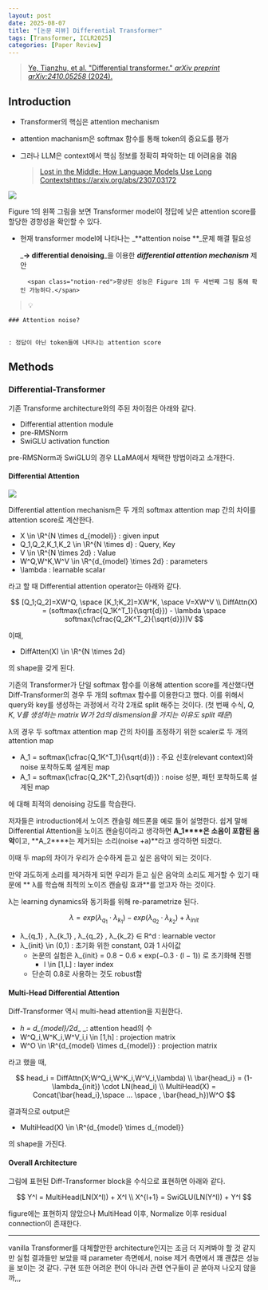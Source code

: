 ```yaml
---
layout: post
date: 2025-08-07
title: "[논문 리뷰] Differential Transformer"
tags: [Transformer, ICLR2025]
categories: [Paper Review]
---
```


> [Ye, Tianzhu, et al. "Differential transformer." ](https://arxiv.org/abs/2410.05258)[_arXiv preprint arXiv:2410.05258_](https://arxiv.org/abs/2410.05258)[ (2024).](https://arxiv.org/abs/2410.05258)



## Introduction

- Transformer의 핵심은 attention mechanism
- attention machanism은 softmax 함수를 통해 token의 중요도를 평가
- 그러나 LLM은 context에서 핵심 정보를 정확히 파악하는 데 어려움을 겪음

	> [Lost in the Middle: How Language Models Use Long Contextshttps://arxiv.org/abs/2307.03172](https://arxiv.org/abs/2307.03172)


![](https://prod-files-secure.s3.us-west-2.amazonaws.com/542b861c-36a8-4051-84e5-8804b6728dba/9083ea56-691a-4752-ae26-47f403431ac8/image.png?X-Amz-Algorithm=AWS4-HMAC-SHA256&X-Amz-Content-Sha256=UNSIGNED-PAYLOAD&X-Amz-Credential=ASIAZI2LB4662XKRUFHQ%2F20250927%2Fus-west-2%2Fs3%2Faws4_request&X-Amz-Date=20250927T150102Z&X-Amz-Expires=3600&X-Amz-Security-Token=IQoJb3JpZ2luX2VjEBoaCXVzLXdlc3QtMiJHMEUCIQDdL87MwkqAyhEg4MZ2%2Bnj6W8XB3pDZhVDolJVanid0dAIgbaayTbHovnObN8scXdQG7Cj%2B9WYznAhRHqpPYLs7440qiAQIo%2F%2F%2F%2F%2F%2F%2F%2F%2F%2F%2FARAAGgw2Mzc0MjMxODM4MDUiDHlwD1t9LT%2BdzoHjESrcA%2BuFPF5zQN%2FR3e2zbQWPh7z6AvVkU%2BiHMnHtYWk5frSHBxdr7LhaCeNCEjPAm7A8eSwEg0ODK7oIccXDTp0jiaHm%2BokfWBI3iOfPpRJrsWq9VsfYUPle%2B%2B24qjm5626eKYHwqBa0OylHg4SW6ep%2BOFUOCYGOIlse7D3KaIysgIMx4xOAWmsFRVv0p%2FZueWXSm9Ipk3Ax1%2BJC4p1LajM82hQhZEaFLZ1yc5fcuSNliiaUrpBbpbFDcMrqZm4WCbHxji5ksMD4O1cA8TTQ54oXh2mnDW1xwEwZHMTJnv1Bqkb%2BKj44SusbkozUrxylODm3okirH%2FD5Hp%2Bwu9C%2F8km7iVJBCxJ6aRF1Ylkc7B8eaUfzYbs%2BxXpo3xYn9gQNhgvqjZ2gIxqlt1oTcSIi9lzEzV6djiO1GMfDfVxkKASp4g73%2FONtlY6VtouQZCg9OC6UtsMmyDRCRlyVW3Qg9WCumpdQ%2BqiBzMjVP2y%2FLQwJcGFpLhHJ6lYFda3OUbLvdmBAHtMntgAHRfJBCghcrvtpMoRv9Or9yCEgg3L%2BFiaA7g3zEOEPk%2FilDvwMtlM%2FpKp7WCw4KlHjJBLSYuJW9kIFLXvMU1LmomTe%2FA%2B0SZLpOeCA0AQTaWiCskGgT%2FOKMIHj3sYGOqUBPo%2FqXGjRqpry1xxBUJQhEnSgEIkcK91DIu6nopeJIsTAsD4rzRTXENVZ7mk66MiEt0T30lm%2B%2BdjAvSCNu%2B%2FCTjao3M1iXlmXKV7hmXcYtnG7x%2Fs3WZVGkExveP5ceve98qjo8YiwvwOXBcM90Lhm8qsQKThPwK14GCp1uKnTW2%2BD9DJku%2F1qA9ffxeHg0KWHXcBbXjuKJydkZCfZto%2BeX87As%2B2m&X-Amz-Signature=270467d6b24768bc3f1ef9b38fce9043bbc6acc1d6aaba6e33c922e42f6f7b83&X-Amz-SignedHeaders=host&x-amz-checksum-mode=ENABLED&x-id=GetObject)


Figure 1의 왼쪽 그림을 보면 Transformer model이 정답에 낮은 attention score를 할당한 경향성을 확인할 수 있다.

- 현재 transformer model에 나타나는 _**attention noise **_문제 해결 필요성

	_**→ differential denoising**_을 이용한 _**differential attention mechanism**_ 제안


		<span class="notion-red">향상된 성능은 Figure 1의 두 세번째 그림 통해 확인 가능하다.</span>


> 💡 


	### Attention noise?


	: 정답이 아닌 token들에 나타나는 attention score



## Methods



### Differential-Transformer


기존 Transforme architecture와의 주된 차이점은 아래와 같다.

- Differential attention module
- pre-RMSNorm
- SwiGLU activation function

pre-RMSNorm과 SwiGLU의 경우 LLaMA에서 채택한 방법이라고 소개한다.



#### Differential Attention


![](https://prod-files-secure.s3.us-west-2.amazonaws.com/542b861c-36a8-4051-84e5-8804b6728dba/116d70b2-1963-4810-9167-f4c7d8a06e8f/image.png?X-Amz-Algorithm=AWS4-HMAC-SHA256&X-Amz-Content-Sha256=UNSIGNED-PAYLOAD&X-Amz-Credential=ASIAZI2LB4662XKRUFHQ%2F20250927%2Fus-west-2%2Fs3%2Faws4_request&X-Amz-Date=20250927T150102Z&X-Amz-Expires=3600&X-Amz-Security-Token=IQoJb3JpZ2luX2VjEBoaCXVzLXdlc3QtMiJHMEUCIQDdL87MwkqAyhEg4MZ2%2Bnj6W8XB3pDZhVDolJVanid0dAIgbaayTbHovnObN8scXdQG7Cj%2B9WYznAhRHqpPYLs7440qiAQIo%2F%2F%2F%2F%2F%2F%2F%2F%2F%2F%2FARAAGgw2Mzc0MjMxODM4MDUiDHlwD1t9LT%2BdzoHjESrcA%2BuFPF5zQN%2FR3e2zbQWPh7z6AvVkU%2BiHMnHtYWk5frSHBxdr7LhaCeNCEjPAm7A8eSwEg0ODK7oIccXDTp0jiaHm%2BokfWBI3iOfPpRJrsWq9VsfYUPle%2B%2B24qjm5626eKYHwqBa0OylHg4SW6ep%2BOFUOCYGOIlse7D3KaIysgIMx4xOAWmsFRVv0p%2FZueWXSm9Ipk3Ax1%2BJC4p1LajM82hQhZEaFLZ1yc5fcuSNliiaUrpBbpbFDcMrqZm4WCbHxji5ksMD4O1cA8TTQ54oXh2mnDW1xwEwZHMTJnv1Bqkb%2BKj44SusbkozUrxylODm3okirH%2FD5Hp%2Bwu9C%2F8km7iVJBCxJ6aRF1Ylkc7B8eaUfzYbs%2BxXpo3xYn9gQNhgvqjZ2gIxqlt1oTcSIi9lzEzV6djiO1GMfDfVxkKASp4g73%2FONtlY6VtouQZCg9OC6UtsMmyDRCRlyVW3Qg9WCumpdQ%2BqiBzMjVP2y%2FLQwJcGFpLhHJ6lYFda3OUbLvdmBAHtMntgAHRfJBCghcrvtpMoRv9Or9yCEgg3L%2BFiaA7g3zEOEPk%2FilDvwMtlM%2FpKp7WCw4KlHjJBLSYuJW9kIFLXvMU1LmomTe%2FA%2B0SZLpOeCA0AQTaWiCskGgT%2FOKMIHj3sYGOqUBPo%2FqXGjRqpry1xxBUJQhEnSgEIkcK91DIu6nopeJIsTAsD4rzRTXENVZ7mk66MiEt0T30lm%2B%2BdjAvSCNu%2B%2FCTjao3M1iXlmXKV7hmXcYtnG7x%2Fs3WZVGkExveP5ceve98qjo8YiwvwOXBcM90Lhm8qsQKThPwK14GCp1uKnTW2%2BD9DJku%2F1qA9ffxeHg0KWHXcBbXjuKJydkZCfZto%2BeX87As%2B2m&X-Amz-Signature=52c9e99f02d5eecd6afd94fb9a1cb7b92c16a115c5457c4ecbc8baa4c1b9c3d8&X-Amz-SignedHeaders=host&x-amz-checksum-mode=ENABLED&x-id=GetObject)


Differential attention mechanism은 두 개의 softmax attention map 간의 차이를 attention score로 계산한다.

- X \in \R^{N \times d\_{model}} : given input
- Q\_1,Q\_2,K\_1,K\_2 \in \R^{N \times d} : Query, Key
- V \in \R^{N \times 2d} : Value
- W^Q,W^K,W^V \in \R^{d\_{model} \times 2d} : parameters
- \lambda : learnable scalar

라고 할 때 Differential attention operator는 아래와 같다.


$$
[Q_1;Q_2]=XW^Q, \space [K_1;K_2]=XW^K, \space V=XW^V \\
DiffAttn(X) = (softmax(\cfrac{Q_1K^T_1}{\sqrt{d}}) - \lambda \space softmax(\cfrac{Q_2K^T_2}{\sqrt{d}}))V
$$


이때,

- DiffAtten(X) \in \R^{N \times 2d}

의 shape을 갖게 된다.


기존의 Transformer가 단일 softmax 함수를 이용해 attention score를 계산했다면 Diff-Transformer의 경우 두 개의 softmax 함수를 이용한다고 했다. 이를 위해서 query와 key를 생성하는 과정에서 각각 2개로 split 해주는 것이다. <span class="notion-red">(첫 번째 수식, </span><span class="notion-red">_Q, K, V를 생성하는 matrix W가 2d의 dismension을 가지는 이유도 split 때문_</span><span class="notion-red">)</span>


 λ의 경우 두 softmax attention map 간의 차이를 조정하기 위한 scaler로 두 개의 attention map

- A\_1 = softmax(\cfrac{Q\_1K^T\_1}{\sqrt{d}}) : 주요 신호(relevant context)와 noise 포착하도록 설계된 map
- A\_1 = softmax(\cfrac{Q\_2K^T\_2}{\sqrt{d}}) : noise 성분, 패턴 포착하도록 설계된 map 

에 대해 최적의 denoising 강도를 학습한다.


저자들은 introduction에서 노이즈 캔슬링 헤드폰을 예로 들어 설명한다. 쉽게 말해 Differential Attention을 노이즈 캔슬링이라고 생각하면 **A\_1****은 소음이 포함된 음악**이고, **A\_2****는 제거되는 소리(noise +a)**라고 생각하면 되겠다. 


이때 두 map의 차이가 우리가 순수하게 듣고 싶은 음악이 되는 것이다. 


만약 과도하게 소리를 제거하게 되면 우리가 듣고 싶은 음악의 소리도 제거할 수 있기 때문에 ** λ를 학습해 최적의 노이즈 캔슬링 효과**를 얻고자 하는 것이다.


λ는 learning dynamics와 동기화를 위해 re-parametrize 된다.


$$
\lambda = exp(\lambda_{q_1} \cdot \lambda_{k_1}) - exp(\lambda_{q_2} \cdot \lambda_{k_2}) + \lambda_{init}
$$

- λ\_{q\_1} , λ\_{k\_1} , λ\_{q\_2} , λ\_{k\_2} ∈ R^d : learnable vector
- λ\_{init} \in (0,1) : 초기화 위한 constant, 0과 1 사이값
	- 논문의 실험은 λ\_{init} = 0.8 − 0.6 × exp(−0.3 · (l − 1)) 로 초기화해 진행
		- l \in [1,L] : layer index
	- 단순히 0.8로 사용하는 것도 robust함


#### **Multi-Head Differential Attention**


Diff-Transformer 역시 multi-head attention을 지원한다.

- _h = d\_{model}/2d__ _: attention head의 수
- W^Q\_i,W^K\_i,W^V\_i,i \in [1,h] : projection matrix
- W^O \in \R^{d\_{model} \times d\_{model}} : projection matrix

라고 했을 때,


$$
head_i = DiffAttn(X;W^Q_i,W^K_i,W^V_i,\lambda) \\
\bar{head_i} = (1-\lambda_{init}) \cdot LN(head_i) \\
MultiHead(X) = Concat(\bar{head_i},\space ... \space , \bar{head_h})W^O
$$


결과적으로 output은

- MultiHead(X) \in \R^{d\_{model} \times d\_{model}}

의 shape을 가진다.



#### Overall Architecture


그림에 표현된 Diff-Transformer block을 수식으로 표현하면 아래와 같다.


$$
Y^l = MultiHead(LN(X^l)) + X^l \\
X^{l+1} = SwiGLU(LN(Y^l)) + Y^l
$$


figure에는 표현하지 않았으나 MultiHead 이후, Normalize 이후 residual connection이 존재한다.


---


vanilla Transformer를 대체할만한 architecture인지는 조금 더 지켜봐야 할 것 같지만 실험 결과들만 보았을 때 parameter 측면에서, noise 제거 측면에서 꽤 괜찮은 성능을 보이는 것 같다. 구현 또한 어려운 편이 아니라 관련 연구들이 곧 쏟아져 나오지 않을까,,,

